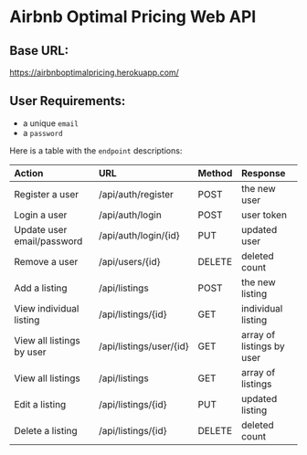 # Airbnb Optimal Pricing Web API

## Base URL:

https://airbnboptimalpricing.herokuapp.com/

## User Requirements:

- a unique `email`
- a `password`

Here is a table with the `endpoint` descriptions:

| Action                     | URL                     | Method | Response                  |
| :------------------------- | :---------------------- | :----- | :------------------------ |
| Register a user            | /api/auth/register      | POST   | the new user              |
| Login a user               | /api/auth/login         | POST   | user token                |
| Update user email/password | /api/auth/login/{id}    | PUT    | updated user              |
| Remove a user              | /api/users/{id}         | DELETE | deleted count             |
| Add a listing              | /api/listings           | POST   | the new listing           |
| View individual listing    | /api/listings/{id}      | GET    | individual listing        |
| View all listings by user  | /api/listings/user/{id} | GET    | array of listings by user |
| View all listings          | /api/listings           | GET    | array of listings         |
| Edit a listing             | /api/listings/{id}      | PUT    | updated listing           |
| Delete a listing           | /api/listings/{id}      | DELETE | deleted count             |
